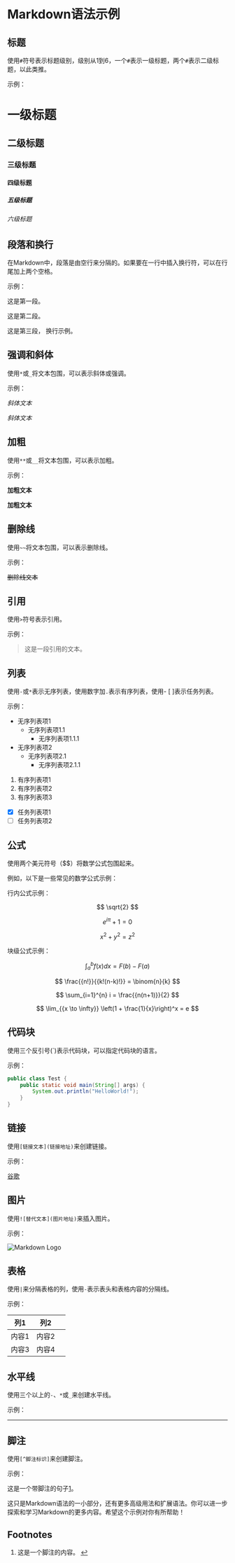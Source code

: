 # Markdown语法示例

## 标题

使用`#`符号表示标题级别，级别从1到6，一个`#`表示一级标题，两个`#`表示二级标题，以此类推。

示例：

# 一级标题

## 二级标题

### 三级标题

#### 四级标题

##### 五级标题

###### 六级标题

## 段落和换行

在Markdown中，段落是由空行来分隔的。如果要在一行中插入换行符，可以在行尾加上两个空格。

示例：

这是第一段。

这是第二段。

这是第三段，
换行示例。

## 强调和斜体

使用`*`或`_`将文本包围，可以表示斜体或强调。

示例：

*斜体文本*

*斜体文本*

## 加粗

使用`**`或`__`将文本包围，可以表示加粗。

示例：

**加粗文本**

**加粗文本**

## 删除线

使用`~~`将文本包围，可以表示删除线。

示例：

~~删除线文本~~

## 引用

使用`>`符号表示引用。

示例：

> 这是一段引用的文本。

## 列表

使用`-`或`*`表示无序列表，使用数字加`.`表示有序列表，使用- [ ]表示任务列表。

示例：

- 无序列表项1
  - 无序列表项1.1
    - 无序列表项1.1.1
- 无序列表项2
  - 无序列表项2.1
    - 无序列表项2.1.1

1. 有序列表项1
2. 有序列表项2
3. 有序列表项3

- [x] 任务列表项1
- [ ] 任务列表项2

## 公式

使用两个美元符号（$$）将数学公式包围起来。

例如，以下是一些常见的数学公式示例：

行内公式示例：

$$
\sqrt{2}
$$

$$
e^{i\pi} + 1 = 0
$$

$$
x^2 + y^2 = z^2
$$

块级公式示例：

$$
\int_a^b f(x) dx = F(b) - F(a)
$$

$$
\frac{{n!}}{{k!(n-k)!}} = \binom{n}{k}
$$

$$
\sum_{i=1}^{n} i = \frac{{n(n+1)}}{2}
$$

$$
\lim_{{x \to \infty}} \left(1 + \frac{1}{x}\right)^x = e
$$

## 代码块

使用三个反引号(`)表示代码块，可以指定代码块的语言。

示例：

```java
public class Test {
    public static void main(String[] args) {
        System.out.println("HelloWorld!");
    }
}
```

## 链接

使用`[链接文本](链接地址)`来创建链接。

示例：

[谷歌](https://www.google.com/)

## 图片

使用`![替代文本](图片地址)`来插入图片。

示例：

![Markdown Logo](./static/markdown.png)

## 表格

使用`|`来分隔表格的列，使用`-`表示表头和表格内容的分隔线。

示例：

| 列1   | 列2   |      |
| ----- | ----- | ---- |
| 内容1 | 内容2 |      |
| 内容3 | 内容4 |      |

## 水平线

使用三个以上的`-`、`*`或`_`来创建水平线。

示例：

------

## 脚注

使用`[^脚注标识]`来创建脚注。

示例：

这是一个带脚注的句子[1](https://www.google.com/)。

这只是Markdown语法的一小部分，还有更多高级用法和扩展语法。你可以进一步探索和学习Markdown的更多内容。希望这个示例对你有所帮助！

## Footnotes

1. 这是一个脚注的内容。 [↩](https://www.google.com/)
